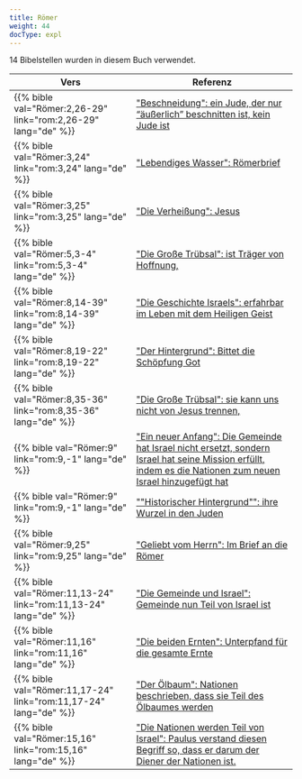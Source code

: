 ```yaml
---
title: Römer
weight: 44
docType: expl
---
```


14 Bibelstellen wurden in diesem Buch verwendet.

| Vers | Referenz |
|-------|-----------|
| {{% bible val="Römer:2,26-29" link="rom:2,26-29" lang="de" %}} | ["Beschneidung": ein Jude, der nur “äußerlich” beschnitten ist, kein Jude ist](../exampleSite/content/expl/../expl/background/israel/the-church-is-part-of-israel#ea38) |
| {{% bible val="Römer:3,24" link="rom:3,24" lang="de" %}} | ["Lebendiges Wasser": Römerbrief](../exampleSite/content/expl/../expl/content/paradise/the-new-jerusalem#8a3f) |
| {{% bible val="Römer:3,25" link="rom:3,25" lang="de" %}} | ["Die Verheißung": Jesus](../exampleSite/content/expl/../expl/bible/daniel/the-70-year-weeks#1bc2) |
| {{% bible val="Römer:5,3-4" link="rom:5,3-4" lang="de" %}} | ["Die Große Trübsal": ist Träger von Hoffnung,](../exampleSite/content/expl/../expl/content/army/the-end-time-and-the-great-tribulation#abe2) |
| {{% bible val="Römer:8,14-39" link="rom:8,14-39" lang="de" %}} | ["Die Geschichte Israels": erfahrbar im Leben mit dem Heiligen Geist](../exampleSite/content/expl/../appl/topics/hero/who-rules-the-world#e6be) |
| {{% bible val="Römer:8,19-22" link="rom:8,19-22" lang="de" %}} | ["Der Hintergrund": Bittet die Schöpfung Got](../exampleSite/content/expl/../expl/content/bowls/the-bowls-of-wrath#3526) |
| {{% bible val="Römer:8,35-36" link="rom:8,35-36" lang="de" %}} | ["Die Große Trübsal": sie kann uns nicht von Jesus trennen,](../exampleSite/content/expl/../expl/content/army/the-end-time-and-the-great-tribulation#abe2) |
| {{% bible val="Römer:9" link="rom:9,-1" lang="de" %}} | ["Ein neuer Anfang": Die Gemeinde hat Israel nicht ersetzt, sondern Israel hat seine Mission erfüllt, indem es die Nationen zum neuen Israel hinzugefügt hat](../exampleSite/content/expl/../appl/background/israel/who-is-israel#12dc) |
| {{% bible val="Römer:9" link="rom:9,-1" lang="de" %}} | [""Historischer Hintergrund"": ihre Wurzel in den Juden](../exampleSite/content/expl/../quick/background/history/_index#None) |
| {{% bible val="Römer:9,25" link="rom:9,25" lang="de" %}} | ["Geliebt vom Herrn": Im Brief an die Römer](../exampleSite/content/expl/../expl/background/israel/the-church-is-part-of-israel#e326) |
| {{% bible val="Römer:11,13-24" link="rom:11,13-24" lang="de" %}} | ["Die Gemeinde und Israel": Gemeinde nun Teil von Israel ist](../exampleSite/content/expl/../expl/topics/others/dispensionalism-and-its-critic#049e) |
| {{% bible val="Römer:11,16" link="rom:11,16" lang="de" %}} | ["Die beiden Ernten": Unterpfand für die gesamte Ernte](../exampleSite/content/expl/../expl/content/harvest/gods-army-and-the-seven-angels#45b1) |
| {{% bible val="Römer:11,17-24" link="rom:11,17-24" lang="de" %}} | ["Der Ölbaum": Nationen beschrieben, dass sie Teil des Ölbaumes werden](../exampleSite/content/expl/../expl/background/israel/the-church-is-part-of-israel#b358) |
| {{% bible val="Römer:15,16" link="rom:15,16" lang="de" %}} | ["Die Nationen werden Teil von Israel": Paulus verstand diesen Begriff so, dass er darum der Diener der Nationen ist.](../exampleSite/content/expl/../expl/background/israel/the-remnant-of-israel#1c50) |
